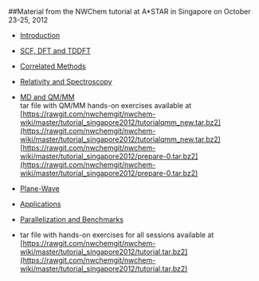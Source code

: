 ##Material from the NWChem tutorial at A*STAR in Singapore on October 23-25, 2012

* [Introduction](https://rawgit.com/nwchemgit/nwchem-wiki/master/tutorial_singapore2012/2_NWChem_Intro.pdf)

* [SCF, DFT and TDDFT](https://rawgit.com/nwchemgit/nwchem-wiki/master/tutorial_singapore2012/3_NWChem_DFT_TDDFT.pdf)

* [Correlated Methods](https://rawgit.com/nwchemgit/nwchem-wiki/master/tutorial_singapore2012/4_NWChem_CC_TCE.pdf)

* [Relativity and Spectroscopy](https://rawgit.com/nwchemgit/nwchem-wiki/master/tutorial_singapore2012/5_NWChem_Relativity_Spectroscopy_BSE.pdf)

* [MD and QM/MM](https://rawgit.com/nwchemgit/nwchem-wiki/master/tutorial_singapore2012/6_NWChem_MD_QMMM.pdf)  
 tar file with QM/MM hands-on exercises available at [https://rawgit.com/nwchemgit/nwchem-wiki/master/tutorial_singapore2012/tutorialqmm_new.tar.bz2](https://rawgit.com/nwchemgit/nwchem-wiki/master/tutorial_singapore2012/tutorialqmm_new.tar.bz2)
 [https://rawgit.com/nwchemgit/nwchem-wiki/master/tutorial_singapore2012/prepare-0.tar.bz2](https://rawgit.com/nwchemgit/nwchem-wiki/master/tutorial_singapore2012/prepare-0.tar.bz2)

* [Plane-Wave](https://rawgit.com/nwchemgit/nwchem-wiki/master/tutorial_singapore2012/7_NWChem_NWPW.pdf)

* [Applications](https://rawgit.com/nwchemgit/nwchem-wiki/master/tutorial_singapore2012/8_critical_discussion.pdf)

* [Parallelization and Benchmarks](https://rawgit.com/nwchemgit/nwchem-wiki/master/tutorial_singapore2012/9_parallelization_benchmarks.pdf)

* tar file with hands-on exercises for all sessions available at  
[https://rawgit.com/nwchemgit/nwchem-wiki/master/tutorial_singapore2012/tutorial.tar.bz2](https://rawgit.com/nwchemgit/nwchem-wiki/master/tutorial_singapore2012/tutorial.tar.bz2)

